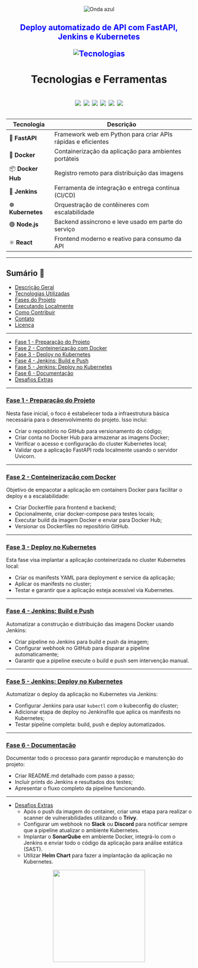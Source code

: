 <p align="center">
  <img src="https://capsule-render.vercel.app/api?type=waving&color=0000FF&height=120&section=header" alt="Onda azul" />
</p>

<h2 align="center" style="color: #0000FF;">
  Deploy automatizado de API com FastAPI, Jenkins e Kubernetes <p>
    <p align="center">
  <img src="https://skillicons.dev/icons?i=fastapi,docker,jenkins,kubernetes" alt="Tecnologias" />
</p>
</h2>

<h1 align="center" >
  Tecnologias e Ferramentas <p>

<p align="center">  
  <img src="https://img.shields.io/badge/FastAPI-009688?style=for-the-badge&logo=fastapi&logoColor=white"/>
  <img src="https://img.shields.io/badge/Docker-2496ED?style=for-the-badge&logo=docker&logoColor=white"/>
  <img src="https://img.shields.io/badge/Jenkins-d24939?style=for-the-badge&logo=jenkins&logoColor=white"/>
  <img src="https://img.shields.io/badge/Kubernetes-326ce5?style=for-the-badge&logo=kubernetes&logoColor=white"/>
  <img src="https://img.shields.io/badge/React-20232a?style=for-the-badge&logo=react&logoColor=61dafb"/>
  <img src="https://img.shields.io/badge/Node.js-339933?style=for-the-badge&logo=node.js&logoColor=white"/>
</p></h1>

| Tecnologia     | Descrição |
|----------------|-----------|
| 🐍 **FastAPI** | Framework web em Python para criar APIs rápidas e eficientes |
| 🐳 **Docker** | Containerização da aplicação para ambientes portáteis |
| 📦 **Docker Hub** | Registro remoto para distribuição das imagens |
| 🧰 **Jenkins** | Ferramenta de integração e entrega contínua (CI/CD) |
| ☸️ **Kubernetes** | Orquestração de contêineres com escalabilidade |
| 🟢 **Node.js** | Backend assíncrono e leve usado em parte do serviço |
| ⚛️ **React** | Frontend moderno e reativo para consumo da API |

---

## Sumário 📝

- [Descrição Geral](README.md#descricao-geral)  
- [Tecnologias Utilizadas](README.md#tecnologias-utilizadas)  
- [Fases do Projeto](README.md#fases-do-projeto)  
- [Executando Localmente](README.md#executando-localmente)  
- [Como Contribuir](README.md#como-contribuir)  
- [Contato](README.md#contato)  
- [Licença](README.md#licenca)  

---

- [Fase 1 - Preparação do Projeto](./Fases/01-Preparacao-do-Projeto/README.md)  
- [Fase 2 - Conteinerização com Docker](./Fases/02-Conteinerizacao-com-Docker/README.md)  
- [Fase 3 - Deploy no Kubernetes](./Fases/03-Arquivos-de-Deploy-no-Kubernetes/README.md)  
- [Fase 4 - Jenkins: Build e Push](./Fases/04-Jenkins-Build-Push/README.md)  
- [Fase 5 - Jenkins: Deploy no Kubernetes](./Fases/05-Jenkins-Deploy-no-Kubernetes/README.md)  
- [Fase 6 - Documentação](./Fases/06-Documentacao/README.md)  
- [Desafios Extras](./Fases/07-Desafios-Extras/README.md)
  
---

### [Fase 1 - Preparação do Projeto](./Fases/01-Preparacao-do-Projeto/README.md)

Nesta fase inicial, o foco é estabelecer toda a infraestrutura básica necessária para o desenvolvimento do projeto. Isso inclui:

- Criar o repositório no GitHub para versionamento do código;
- Criar conta no Docker Hub para armazenar as imagens Docker;
- Verificar o acesso e configuração do cluster Kubernetes local;
- Validar que a aplicação FastAPI roda localmente usando o servidor Uvicorn.

---

### [Fase 2 - Conteinerização com Docker](./Fases/02-Conteinerizacao-com-Docker/README.md)

Objetivo de empacotar a aplicação em containers Docker para facilitar o deploy e a escalabilidade:

- Criar Dockerfile para frontend e backend;
- Opcionalmente, criar docker-compose para testes locais;
- Executar build da imagem Docker e enviar para Docker Hub;
- Versionar os Dockerfiles no repositório GitHub.

---

### [Fase 3 - Deploy no Kubernetes](./Fases/03-Arquivos-de-Deploy-no-Kubernetes/README.md)

Esta fase visa implantar a aplicação conteinerizada no cluster Kubernetes local:

- Criar os manifests YAML para deployment e service da aplicação;
- Aplicar os manifests no cluster;
- Testar e garantir que a aplicação esteja acessível via Kubernetes.

---

### [Fase 4 - Jenkins: Build e Push](./Fases/04-Jenkins-Build-Push/README.md)

Automatizar a construção e distribuição das imagens Docker usando Jenkins:

- Criar pipeline no Jenkins para build e push da imagem;
- Configurar webhook no GitHub para disparar a pipeline automaticamente;
- Garantir que a pipeline execute o build e push sem intervenção manual.

---

### [Fase 5 - Jenkins: Deploy no Kubernetes](./Fases/05-Jenkins-Deploy-no-Kubernetes/README.md)

Automatizar o deploy da aplicação no Kubernetes via Jenkins:

- Configurar Jenkins para usar `kubectl` com o kubeconfig do cluster;
- Adicionar etapa de deploy no Jenkinsfile que aplica os manifests no Kubernetes;
- Testar pipeline completa: build, push e deploy automatizados.

---

### [Fase 6 - Documentação](./Fases/06-Documentacao/README.md)

Documentar todo o processo para garantir reprodução e manutenção do projeto:

- Criar README.md detalhado com passo a passo;
- Incluir prints do Jenkins e resultados dos testes;
- Apresentar o fluxo completo da pipeline funcionando.

---

- [Desafios Extras](https://github.comProject3-CompassUOL-DevSecOps/tree/main/Fases/07-Desafios-Extras)  
  -  Após o push da imagem do container, criar uma etapa para realizar o scanner de vulnerabilidades utilizando o **Trivy**.  
  -  Configurar um webhook no **Slack** ou **Discord** para notificar sempre que a pipeline atualizar o ambiente Kubernetes.  
  -  Implantar o **SonarQube** em ambiente Docker, integrá-lo com o Jenkins e enviar todo o código da aplicação para análise estática (SAST).  
  -  Utilizar **Helm Chart** para fazer a implantação da aplicação no Kubernetes.  




<p align="center">    
  <img src="https://github.com/user-attachments/assets/79a2e995-a1be-4192-9ded-771004ef7417" width="250">
</p>
